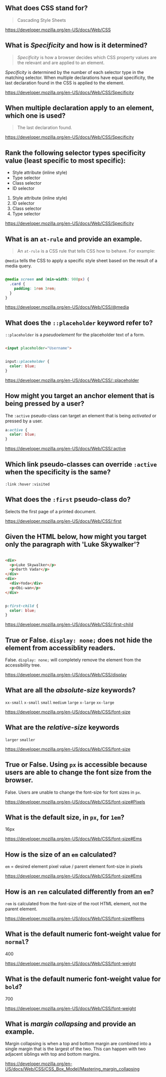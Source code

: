## What does CSS stand for?

> Cascading Style Sheets

https://developer.mozilla.org/en-US/docs/Web/CSS

## What is *Specificity* and how is it determined?

> *Specificity* is how a browser decides which CSS property values are the relevant and are applied to an element.

*Specificity* is determined by the number of each selector type in the matching selector. When multiple declarations have equal specificity, the last declaration found in the CSS is applied to the element.

https://developer.mozilla.org/en-US/docs/Web/CSS/Specificity

## When multiple declaration apply to an element, which one is used?

> The last declaration found.

https://developer.mozilla.org/en-US/docs/Web/CSS/Specificity

## Rank the following selector types specificity value (least specific to most specific):

- Style attribute (inline style)
- Type selector
- Class selector
- ID selector

1. Style attribute (inline style)
2. ID selector
3. Class selector
4. Type selector

https://developer.mozilla.org/en-US/docs/Web/CSS/Specificity

## What is an `at-rule` and provide an example.

> An `at-rule` is a CSS rule that tells CSS how to behave. For example:

`@media` tells the CSS to apply a specific style sheet based on the result of a media query.

```css

@media screen and (min-width: 900px) {
  .card {
    padding: 1rem 3rem;
  }
}

```

https://developer.mozilla.org/en-US/docs/Web/CSS/@media

## What does the `::placeholder` keyword refer to?

`::placeholder` is a *pseudoelement* for the placeholder text of a form.

```html

<input placeholder="Username">

```

```css

input::placeholder {
  color: blue;
}

```

https://developer.mozilla.org/en-US/docs/Web/CSS/::placeholder

## How might you target an anchor element that is being pressed by a user?

The `:active` pseudo-class can target an element that is being *activated* or pressed by a user.

```css
a:active {
  color: blue;
}
```

https://developer.mozilla.org/en-US/docs/Web/CSS/:active

## Which link pseudo-classes can override `:active` when the specificity is the same?

`:link`
`:hover`
`:visited`

## What does the `:first` pseudo-class do?

Selects the first page of a printed document.

https://developer.mozilla.org/en-US/docs/Web/CSS/:first

## Given the HTML below, how might you target only the paragraph with 'Luke Skywalker'?

```html

<div>
  <p>Luke Skywalker</p>
  <p>Darth Vadar</p>
</div>
<div>
  <div>Yoda</div>
  <p>Obi-wan</p>
</div>

```

```css

p:first-child {
  color: blue;
}

```

https://developer.mozilla.org/en-US/docs/Web/CSS/:first-child

## True or False. `display: none;` does not hide the element from accessiblity readers.

False. `display: none;` will completely remove the element from the accessibility tree.

https://developer.mozilla.org/en-US/docs/Web/CSS/display

## What are all the *absolute-size* keywords?

`xx-small`
`x-small`
`small`
`medium`
`large`
`x-large`
`xx-large`

https://developer.mozilla.org/en-US/docs/Web/CSS/font-size

## What are the *relative-size* keywords

`larger`
`smaller`

https://developer.mozilla.org/en-US/docs/Web/CSS/font-size

## True or False. Using `px` is accessible because users are able to change the font size from the browser.

False. Users are unable to change the font-size for font sizes in `px`.

https://developer.mozilla.org/en-US/docs/Web/CSS/font-size#Pixels

## What is the default size, in `px`, for `1em`?

16px

https://developer.mozilla.org/en-US/docs/Web/CSS/font-size#Ems

## How is the size of an `em` calculated?

`em` = desired element pixel value / parent element font-size in pixels

https://developer.mozilla.org/en-US/docs/Web/CSS/font-size#Ems

## How is an `rem` calculated differently from an `em`?

`rem` is calculated from the font-size of the root HTML element, not the parent element.

https://developer.mozilla.org/en-US/docs/Web/CSS/font-size#Rems

## What is the default numeric font-weight value for `normal`?

400

https://developer.mozilla.org/en-US/docs/Web/CSS/font-weight

## What is the default numeric font-weight value for `bold`?

700

https://developer.mozilla.org/en-US/docs/Web/CSS/font-weight

## What is *margin collapsing* and provide an example.

Margin collapsing is when a top and bottom margin are combined into a single margin that is the largest of the two.  This can happen with two adjacent siblings with top and bottom margins.

https://developer.mozilla.org/en-US/docs/Web/CSS/CSS_Box_Model/Mastering_margin_collapsing

